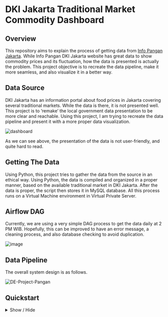 # DKI Jakarta Traditional Market Commodity Dashboard

## Overview
This repository aims to explain the process of getting data from [Info Pangan Jakarta](https://infopangan.jakarta.go.id/). While Info Pangan DKI Jakarta website has great data to show commodity prices and its fluctuation, how the data is presented is actually the problem. This project objective is to recreate the data pipeline, make it more seamless, and also visualize it in a better way.

## Data Source
DKI Jakarta has an information portal about food prices in Jakarta covering several traditional markets. While the data is there, it is not presented well. This project is to ‘remake’ the local government data presentation to be more clear and reachable. Using this project, I am trying to recreate the data pipeline and present it with a more proper data visualization.

![dashboard](https://github.com/monsterikan/dkicommodityprice/assets/57279779/2f9edb17-c5a7-4c7a-9ec0-10125bf77538)

As we can see above, the presentation of the data is not user-friendly, and quite hard to read.

## Getting The Data
Using Python, this project tries to gather the data from the source in an ethical way. Using Python, the data is compiled and organized in a proper manner, based on the available traditional market in DKI Jakarta. After the data is proper, the script then stores it in MySQL database. All this process runs on a Virtual Machine environment in Virtual Private Server.

## Airflow DAG
Currently, we are using a very simple DAG process to get the data daily at 2 PM WIB. Hopefully, this can be improved to have an error message, a cleaning process, and also database checking to avoid duplication.

![image](https://github.com/monsterikan/dkicommodityprice/assets/57279779/70945290-5d5a-499f-b46b-95a2f7fcb388)

## Data Pipeline
The overall system design is as follows. 

![DE-Project-Pangan](https://github.com/monsterikan/dkicommodityprice/assets/57279779/2205f975-fcd1-4128-9c8a-ce97b8c386e3)

## Quickstart
<details>
  <summary>Show / Hide</summary>
  
  This is a shorter guide for starting Airflow in Docker. For a more detailed version, check here [Running Airflow in Docker](https://airflow.apache.org/docs/apache-airflow/stable/howto/docker-compose/index.html).
</details>
